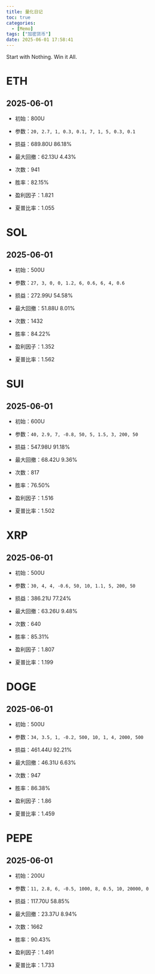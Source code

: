 ```yaml
---
title: 量化日记
toc: true
categories:
  - [Memo]
tags: ["加密货币"]
date: 2025-06-01 17:58:41
---
```


Start with Nothing. Win it All.

<!-- more -->

# ETH

## 2025-06-01

- 初始：800U
- 参数：`20, 2.7, 1, 0.3, 0.1, 7, 1, 5, 0.3, 0.1`

- 损益：689.80U 86.18%
- 最大回撤：62.13U 4.43%
- 次数：941
- 胜率：82.15%
- 盈利因子：1.821
- 夏普比率：1.055

# SOL

## 2025-06-01

- 初始：500U
- 参数：`27, 3, 0, 0, 1.2, 6, 0.6, 6, 4, 0.6`

- 损益：272.99U 54.58%
- 最大回撤：51.88U 8.01%
- 次数：1432
- 胜率：84.22%
- 盈利因子：1.352
- 夏普比率：1.562

# SUI

## 2025-06-01

- 初始：600U
- 参数：`40, 2.9, 7, -0.8, 50, 5, 1.5, 3, 200, 50`

- 损益：547.98U 91.18%
- 最大回撤：68.42U 9.36%
- 次数：817
- 胜率：76.50%
- 盈利因子：1.516
- 夏普比率：1.502

# XRP

## 2025-06-01

- 初始：500U
- 参数：`30, 4, 4, -0.6, 50, 10, 1.1, 5, 200, 50`

- 损益：386.21U 77.24%
- 最大回撤：63.26U 9.48%
- 次数：640
- 胜率：85.31%
- 盈利因子：1.807
- 夏普比率：1.199

# DOGE

## 2025-06-01

- 初始：500U
- 参数：`34, 3.5, 1, -0.2, 500, 10, 1, 4, 2000, 500`

- 损益：461.44U 92.21%
- 最大回撤：46.31U 6.63%
- 次数：947
- 胜率：86.38%
- 盈利因子：1.86
- 夏普比率：1.459

# PEPE

## 2025-06-01

- 初始：200U
- 参数：`11, 2.8, 6, -0.5, 1000, 8, 0.5, 10, 20000, 0`

- 损益：117.70U 58.85%
- 最大回撤：23.37U 8.94%
- 次数：1662
- 胜率：90.43%
- 盈利因子：1.491
- 夏普比率：1.733
